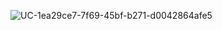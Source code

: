 ![UC-1ea29ce7-7f69-45bf-b271-d0042864afe5](https://github.com/arifirfan06/Vue3/assets/101179188/1a24c131-296c-4c78-8d40-609f6d4dbbdd)
